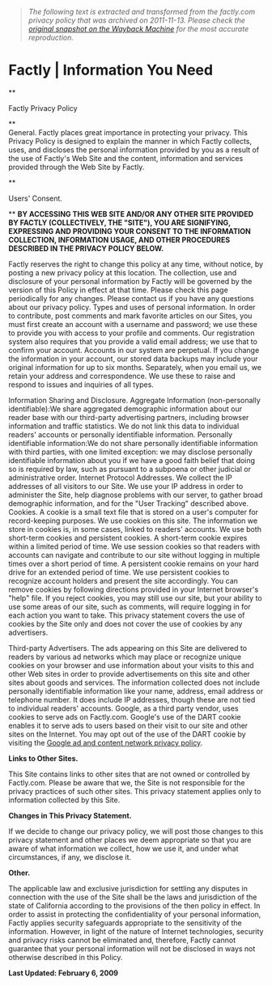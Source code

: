 > *The following text is extracted and transformed from the factly.com privacy policy that was archived on 2011-11-13. Please check the [original snapshot on the Wayback Machine](https://web.archive.org/web/20111113130237id_/http%3A//www.factly.com/privacy.php) for the most accurate reproduction.*

# Factly | Information You Need

**

Factly Privacy Policy

**   
General. Factly places great importance in protecting your privacy. This Privacy Policy is designed to explain the manner in which Factly collects, uses, and discloses the personal information provided by you as a result of the use of Factly's Web Site and the content, information and services provided through the Web Site by Factly. 

**

Users' Consent.

** **BY ACCESSING THIS WEB SITE AND/OR ANY OTHER SITE PROVIDED BY FACTLY (COLLECTIVELY, THE "SITE"), YOU ARE SIGNIFYING, EXPRESSING AND PROVIDING YOUR CONSENT TO THE INFORMATION COLLECTION, INFORMATION USAGE, AND OTHER PROCEDURES DESCRIBED IN THE PRIVACY POLICY BELOW.**

Factly reserves the right to change this policy at any time, without notice, by posting a new privacy policy at this location. The collection, use and disclosure of your personal information by Factly will be governed by the version of this Policy in effect at that time. Please check this page periodically for any changes. Please contact us if you have any questions about our privacy policy. Types and uses of personal information. In order to contribute, post comments and mark favorite articles on our Sites, you must first create an account with a username and password; we use these to provide you with access to your profile and comments. Our registration system also requires that you provide a valid email address; we use that to confirm your account. Accounts in our system are perpetual. If you change the information in your account, our stored data backups may include your original information for up to six months. Separately, when you email us, we retain your address and correspondence. We use these to raise and respond to issues and inquiries of all types. 

Information Sharing and Disclosure. Aggregate Information (non-personally identifiable):We share aggregated demographic information about our reader base with our third-party advertising partners, including browser information and traffic statistics. We do not link this data to individual readers' accounts or personally identifiable information. Personally identifiable information:We do not share personally identifiable information with third parties, with one limited exception: we may disclose personally identifiable information about you if we have a good faith belief that doing so is required by law, such as pursuant to a subpoena or other judicial or administrative order. Internet Protocol Addresses. We collect the IP addresses of all visitors to our Site. We use your IP address in order to administer the Site, help diagnose problems with our server, to gather broad demographic information, and for the "User Tracking" described above. Cookies. A cookie is a small text file that is stored on a user's computer for record-keeping purposes. We use cookies on this site. The information we store in cookies is, in some cases, linked to readers' accounts. We use both short-term cookies and persistent cookies. A short-term cookie expires within a limited period of time. We use session cookies so that readers with accounts can navigate and contribute to our site without logging in multiple times over a short period of time. A persistent cookie remains on your hard drive for an extended period of time. We use persistent cookies to recognize account holders and present the site accordingly. You can remove cookies by following directions provided in your Internet browser's "help" file. If you reject cookies, you may still use our site, but your ability to use some areas of our site, such as comments, will require logging in for each action you want to take. This privacy statement covers the use of cookies by the Site only and does not cover the use of cookies by any advertisers. 

Third-party Advertisers. The ads appearing on this Site are delivered to readers by various ad networks which may place or recognize unique cookies on your browser and use information about your visits to this and other Web sites in order to provide advertisements on this site and other sites about goods and services. The information collected does not include personally identifiable information like your name, address, email address or telephone number. It does include IP addresses, though these are not tied to individual readers' accounts. Google, as a third party vendor, uses cookies to serve ads on Factly.com. Google's use of the DART cookie enables it to serve ads to users based on their visit to our site and other sites on the Internet. You may opt out of the use of the DART cookie by visiting the [Google ad and content network privacy policy](http://www.google.com/privacy_ads.html). 

**Links to Other Sites.**

This Site contains links to other sites that are not owned or controlled by Factly.com. Please be aware that we, the Site is not responsible for the privacy practices of such other sites. This privacy statement applies only to information collected by this Site. 

**Changes in This Privacy Statement.**

If we decide to change our privacy policy, we will post those changes to this privacy statement and other places we deem appropriate so that you are aware of what information we collect, how we use it, and under what circumstances, if any, we disclose it. 

**Other.**

The applicable law and exclusive jurisdiction for settling any disputes in connection with the use of the Site shall be the laws and jurisdiction of the state of California according to the provisions of the then policy in effect. In order to assist in protecting the confidentiality of your personal information, Factly applies security safeguards appropriate to the sensitivity of the information. However, in light of the nature of Internet technologies, security and privacy risks cannot be eliminated and, therefore, Factly cannot guarantee that your personal information will not be disclosed in ways not otherwise described in this Policy. 

**Last Updated: February 6, 2009**
